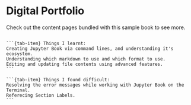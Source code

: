 # Digital Portfolio

Check out the content pages bundled with this sample book to see more.

```{tableofcontents}
```

````{tab-set}
```{tab-item} Things I learnt: 
Creating Jupyter Book via command lines, and understanding it's ecosystem.
Understanding which markdown to use and which format to use.
Editing and updating file contents using advanced features.
```

```{tab-item} Things I found difficult: 
Resolving the error messages while working with Jupyter Book on the Terminal. 
Referecing Section Labels.
```
````